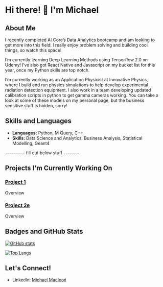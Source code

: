 <!--
**MichaelMacleod112/MichaelMacleod112** is a ✨ _special_ ✨ repository because its `README.md` (this file) appears on your GitHub profile.

Here are some ideas to get you started:

- 🔭 I’m currently working on my PL-300 Power BI certification
- 🌱 I’m currently learning Deep Learning Methods using Tensorflow 2.0 on Udemy!
- 👯 I’m looking to collaborate on ...
- 🤔 I’m looking for help with ...
- 💬 Ask me about ...
- 📫 How to reach me: ...
- 😄 Pronouns: ...
- ⚡ Fun fact: ...
-->


# Hi there! 👋 I'm Michael

## About Me
I recently completed AI Core’s Data Analytics bootcamp and am looking to get more into this field. I really enjoy problem solving and building cool things, so watch this space!

I’m currently learning Deep Learning Methods using Tensorflow 2.0 on Udemy! I’ve also got React Native and Javascript on my bucket list for this year, once my Python skills are top notch.

I’m currently working as an Application Physicist at Innovative Physics, where I build and run physics simulations to help develop experimental radiation detection equipment. I also work in a team developing updated calibration scripts in python to get gamma cameras working. You can take a look at some of these models on my personal page, but the business sensitive stuff is hidden, sorry!

## Skills and Languages
- **Languages:** Python, M Query, C++
- **Skills:** Data Science and Analytics, Business Analysis, Statistical Modelling, Geant4

---------- fill out below stuff --------

## Projects I'm Currently Working On
### [Project 1](link)
Overview

### [Project 2e](link)
Overview

## Badges and GitHub Stats
[![GitHub stats](https://github-readme-stats.vercel.app/api?username=MichaelMacleod112&show_icons=true&theme=radical)](https://github.com/MichaelMacleod112)

[![Top Langs](https://github-readme-stats.vercel.app/api/top-langs/?username=MichaelMacleod112&layout=compact&theme=radical)](https://github.com/MichaelMacleod112)

## Let's Connect!
- LinkedIn: [Michael Macleod](https://www.linkedin.com/in/michael-macleod-943418161/)
